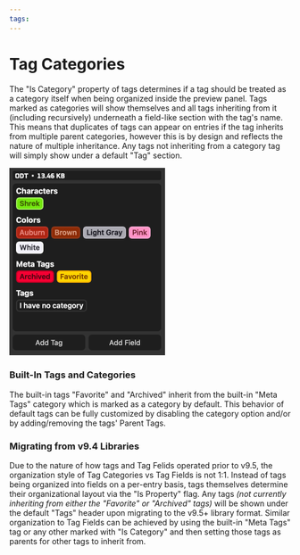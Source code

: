 ```yaml
---
tags:
---
```


# Tag Categories

The "Is Category" property of tags determines if a tag should be treated as a category itself when being organized inside the preview panel. Tags marked as categories will show themselves and all tags inheriting from it (including recursively) underneath a field-like section with the tag's name. This means that duplicates of tags can appear on entries if the tag inherits from multiple parent categories, however this is by design and reflects the nature of multiple inheritance. Any tags not inheriting from a category tag will simply show under a default "Tag" section.

![Tag Categories Example](../assets/tag_categories_example.png)

### Built-In Tags and Categories

The built-in tags "Favorite" and "Archived" inherit from the built-in "Meta Tags" category which is marked as a category by default. This behavior of default tags can be fully customized by disabling the category option and/or by adding/removing the tags' Parent Tags.

### Migrating from v9.4 Libraries

Due to the nature of how tags and Tag Felids operated prior to v9.5, the organization style of Tag Categories vs Tag Fields is not 1:1. Instead of tags being organized into fields on a per-entry basis, tags themselves determine their organizational layout via the "Is Property" flag. Any tags _(not currently inheriting from either the "Favorite" or "Archived" tags)_ will be shown under the default "Tags" header upon migrating to the v9.5+ library format. Similar organization to Tag Fields can be achieved by using the built-in "Meta Tags" tag or any other marked with "Is Category" and then setting those tags as parents for other tags to inherit from.
